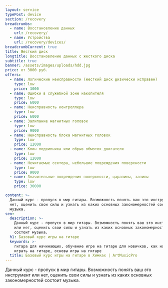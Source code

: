 ```yaml
---
layout: service
typePost: device
section: /recovery
breadcrumbs:
  - name: Восстановление данных
    url: /recovery/
  - name: Устройства
    url: /recovery/devices/
breadcrumbCurrent: true
title: Жесткий диск
longtitle: Восстановление данных с жесткого диска
subtitle: true
banner: /assets/images/uploads/hdd.jpg
price: от 3000 руб.
offers:
  - name: Логические неисправности (жесткий диск физически исправен)
    type: low
    price: 3000
  - name: Ошибки в служебной зоне накопителя
    type: low
    price: 6000
  - name: Неисправность контроллера
    type: low
    price: 6000
  - name: Залипание магнитных головок
    type: low
    price: 9000
  - name: Неисправность блока магнитных головок
    type: low
    price: 12000
  - name: Клин подшипника или обрыв обмоток двигателя
    type: low
    price: 12000
  - name: Нечитаемые сектора, небольшие повреждения поверхности
    type: low
    price: 9000
  - name: Значительные повреждения поверхности, царапины, запилы
    type: low
    price: 30000

content: >-
  Данный курс - пропуск в мир гитары. Возможность понять ваш это инструмент или
  нет, оценить свои силы и узнать из каких основных закономерностей состоит
  музыка.
seo:
  description: >-
    Данный курс - пропуск в мир гитары. Возможность понять ваш это инструмент 
    или нет, оценить свои силы и узнать из каких основных закономерностей
    состоит музыка.
  h1: Базовый курс игры на гитаре
  keywords: >-
    гитара для начинающих, обучение игре на гитаре для новичков, как научиться
    играть на гитаре, основы игры на гитаре
  title: Базовый курс игры на гитаре в Химках | ArtMusicPro
---
```


Данный курс - пропуск в мир гитары. Возможность понять ваш это инструмент или нет, оценить свои силы и узнать из каких основных закономерностей состоит музыка.



